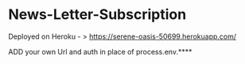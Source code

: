 # News-Letter-Subscription

Deployed on Heroku - > https://serene-oasis-50699.herokuapp.com/


ADD your own Url and auth in place of process.env.****
